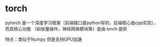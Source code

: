 # torch

pytorch 是一个深度学习框架（前端接口是python写的，后端核心由cpp实现）， 而其核心功能 （如张量操作，神经网络模块等）是由 torch 提供

特点：类似于Numpy 但是支持GPU加速



